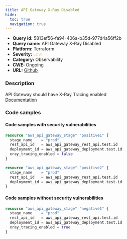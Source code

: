 ```yaml
---
title: API Gateway X-Ray Disabled
hide:
  toc: true
  navigation: true
---
```


<style>
  .highlight .hll {
    background-color: #ff171742;
  }
  .md-content {
    max-width: 1100px;
    margin: 0 auto;
  }
</style>

-   **Query id:** 5813ef56-fa94-406a-b35d-977d4a56ff2b
-   **Query name:** API Gateway X-Ray Disabled
-   **Platform:** Terraform
-   **Severity:** <span style="color:#edd57e">Low</span>
-   **Category:** Observability
-   **CWE:** Ongoing
-   **URL:** [Github](https://github.com/Checkmarx/kics/tree/master/assets/queries/terraform/aws/api_gateway_xray_disabled)

### Description
API Gateway should have X-Ray Tracing enabled<br>
[Documentation](https://registry.terraform.io/providers/hashicorp/aws/latest/docs/resources/api_gateway_stage#xray_tracing_enabled)

### Code samples
#### Code samples with security vulnerabilities
```tf title="Positive test num. 1 - tf file" hl_lines="8 5"
resource "aws_api_gateway_stage" "positive1" {
  stage_name    = "prod"
  rest_api_id   = aws_api_gateway_rest_api.test.id
  deployment_id = aws_api_gateway_deployment.test.id
  xray_tracing_enabled = false
}

resource "aws_api_gateway_stage" "positive2" {
  stage_name    = "prod"
  rest_api_id   = aws_api_gateway_rest_api.test.id
  deployment_id = aws_api_gateway_deployment.test.id
}
```


#### Code samples without security vulnerabilities
```tf title="Negative test num. 1 - tf file"
resource "aws_api_gateway_stage" "negative1" {
  stage_name    = "prod"
  rest_api_id   = aws_api_gateway_rest_api.test.id
  deployment_id = aws_api_gateway_deployment.test.id
  xray_tracing_enabled = true
}
```
